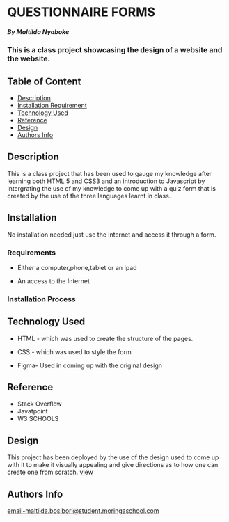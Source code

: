 # QUESTIONNAIRE FORMS

##### By Maltilda Nyaboke 
### This is a class project showcasing the design of a website and the website.

## Table of Content

+ [Description](#description)
+ [Installation Requirement](#Installation)
+ [Technology Used](#technology-used)
+ [Reference](#reference)
+ [Design](#design)
+ [Authors Info](#author-Info)

## Description
<p>This is a class project that has been used to gauge my knowledge after learning both HTML 5 and CSS3 and an introduction to Javascript by intergrating the use of my knowledge to come up with a quiz form that is created by the use of the three languages learnt in class.</p>

## Installation
No installation needed just use the internet and access it through a form.

### Requirements

* Either a computer,phone,tablet or an Ipad

* An access to the Internet

### Installation Process

## Technology Used
* HTML - which was used to create the structure of the pages.

* CSS - which was used to style the form
* Figma- Used in coming up with the original design

## Reference
* Stack Overflow
* Javatpoint
* W3 SCHOOLS

## Design
This project has been deployed by the use of the design used to come up with it to make it visually appealing and give directions as to how one can create one from scratch. [view](https://www.figma.com/file/UOL4DfuhaYUGcPxCh3sGJo/week-3?node-id=0%3A1-=)



## Authors Info

email-maltilda.bosibori@student.moringaschool.com